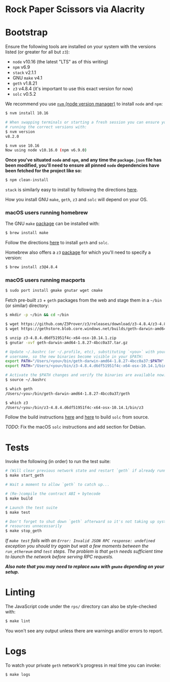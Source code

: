 # Rock Paper Scissors via Alacrity

# Bootstrap
Ensure the following tools are installed on your system with the versions
listed (or greater for all but `z3`):
- `node` v10.16 (the latest "LTS" as of this writing)
- `npm` v6.9
- `stack` v2.1.1
- GNU `make` v4.1
- `geth` v1.8.21
- `z3` v4.8.4 (it's important to use this exact version for now)
- `solc` v0.5.2

We recommend you use
[`nvm` (node version manager)](https://github.com/nvm-sh/nvm#installation-and-update)
to install `node` and `npm`:
```bash
$ nvm install 10.16

# When swapping terminals or starting a fresh session you can ensure you're
# running the correct versions with:
$ nvm version
v8.2.0

$ nvm use 10.16
Now using node v10.16.0 (npm v6.9.0)
```

**Once you've situated `node` and `npm`, and any time the `package.json` file
has been modified, you'll need to ensure all pinned `node` dependencies have
been fetched for the project like so:**
```bash
$ npm clean-install
```


`stack` is similarly easy to install by following the directions
[here](https://docs.haskellstack.org/en/stable/README/#how-to-install).

How you install GNU `make`, `geth`, `z3` and `solc` will depend on your OS.

### macOS users running homebrew
The GNU `make`
[package](https://formulae.brew.sh/formula/make)
can be installed with:

```bash
$ brew install make
```

Follow the directions
[here](https://github.com/ethereum/homebrew-ethereum#installation)
to install `geth` and `solc`.

Homebrew also offers a `z3`
[package](https://formulae.brew.sh/formula/z3)
for which you'll need to specify a version:

```bash
$ brew install z3@4.8.4
```

### macOS users running macports


```bash
$ sudo port install gmake gnutar wget cmake
```

Fetch pre-built `z3` + `geth` packages from the web and stage them in a `~/bin`
(or similar) directory:

```bash
$ mkdir -p ~/bin && cd ~/bin

$ wget https://github.com/Z3Prover/z3/releases/download/z3-4.8.4/z3-4.8.4.d6df51951f4c-x64-osx-10.14.1.zip
$ wget https://gethstore.blob.core.windows.net/builds/geth-darwin-amd64-1.8.27-4bcc0a37.tar.gz

$ unzip z3-4.8.4.d6df51951f4c-x64-osx-10.14.1.zip
$ gnutar -xvf geth-darwin-amd64-1.8.27-4bcc0a37.tar.gz

# Update ~/.bashrc (or ~/.profile, etc), substituting `<you>` with your
# username, so the new binaries become visible in your $PATH:
export PATH="/Users/<you>/bin/geth-darwin-amd64-1.8.27-4bcc0a37:$PATH"
export PATH="/Users/<you>/bin/z3-4.8.4.d6df51951f4c-x64-osx-10.14.1/bin:$PATH"

# Activate the $PATH changes and verify the binaries are available now:
$ source ~/.bashrc

$ which geth
/Users/<you>/bin/geth-darwin-amd64-1.8.27-4bcc0a37/geth

$ which z3
/Users/<you>/bin/z3-4.8.4.d6df51951f4c-x64-osx-10.14.1/bin/z3
```

Follow the build instructions
[here](https://solidity.readthedocs.io/en/v0.5.10/installing-solidity.html#prerequisites-macos)
and
[here](https://solidity.readthedocs.io/en/v0.5.10/installing-solidity.html#clone-the-repository)
to build `solc` from source.

*TODO*: Fix the macOS `solc` instructions and add section for Debian.


# Tests
Invoke the following (in order) to run the test suite:

```bash
# (Will clear previous network state and restart `geth` if already running)
$ make start_geth

# Wait a moment to allow `geth` to catch up...

# (Re-)compile the contract ABI + bytecode
$ make build

# Launch the test suite
$ make test

# Don't forget to shut down `geth` afterward so it's not taking up system
# resources unnecessarily
$ make stop_geth
```

*If `make test` fails with an `Error: Invalid JSON RPC response: undefined`
exception you should try again but wait a few moments between the
`run_ethereum` and `test` steps. The problem is that `geth` needs sufficient
time to launch the network before serving RPC requests.*

***Also note that you may need to replace `make` with `gmake` depending on your
setup.***


# Linting
The JavaScript code under the `rps/` directory can also be style-checked with:

```bash
$ make lint
```

You won't see any output unless there are warnings and/or errors to report.

# Logs
To watch your private `geth` network's progress in real time you can invoke:

```bash
$ make logs
```
